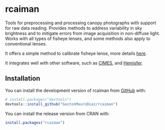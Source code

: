 
<!-- README.md is generated from README.Rmd. Please edit that file -->

# rcaiman

<!-- badges: start -->

<!-- badges: end -->

Tools for preprocessing and processing canopy photographs with support
for raw data reading. Provides methods to address variability in sky
brightness and to mitigate errors from image acquisition in non-diffuse
light. Works with all types of fisheye lenses, and some methods also
apply to conventional lenses.

It offers a simple method to calibrate fisheye lense, more details
[here](https://www.sciencedirect.com/science/article/abs/pii/S0168192324001357?via%3Dihub).

It integrates well with other software, such as
[CIMES](http://jmnw.free.fr/), and
[Hemisfer](https://www.schleppi.ch/patrick/hemisfer/).

## Installation

You can install the development version of rcaiman from
[GitHub](https://github.com/) with:

``` r
# install.packages("devtools")
devtools::install_github("GastonMauroDiaz/rcaiman")
```

You can install the release version from CRAN with:

``` r
install.packages("rcaiman")
```
